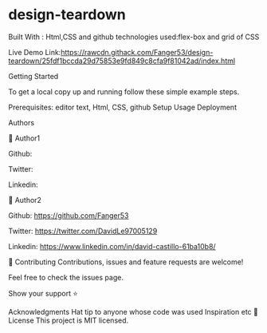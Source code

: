 # design-teardown




Built With : Html,CSS and github technologies used:flex-box and grid of CSS 

Live Demo Link:https://rawcdn.githack.com/Fanger53/design-teardown/25fdf1bccda29d75853e9fd849c8cfa9f81042ad/index.html


Getting Started

To get a local copy up and running follow these simple example steps.

Prerequisites: editor text, Html, CSS, github Setup Usage Deployment

Authors

👤 Author1

Github: 

Twitter:

Linkedin: 

👤 Author2

Github: https://github.com/Fanger53

Twitter: https://twitter.com/DavidLe97005129

Linkedin: https://www.linkedin.com/in/david-castillo-61ba10b8/

🤝 Contributing Contributions, issues and feature requests are welcome!

Feel free to check the issues page.

Show your support ⭐️

Acknowledgments Hat tip to anyone whose code was used Inspiration etc 📝 License This project is MIT licensed.
